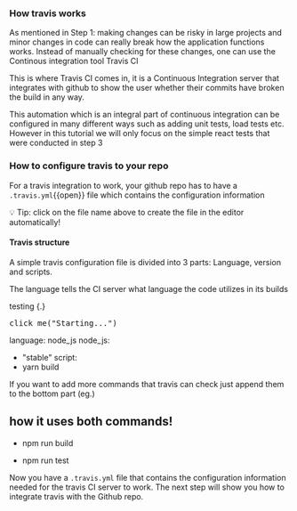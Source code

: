 ### How travis works 

As mentioned in Step 1: making changes can be risky in large projects and minor changes in code can really break how the application functions works. Instead of manually checking for these changes, one can use the Continous integration tool Travis CI

This is where Travis CI comes in, it is a Continuous Integration server that integrates with github to show the user whether their commits have broken the build in any way.

This automation which is an integral part of continuous integration can be configured in many different ways such as adding unit tests, load tests etc. However in this tutorial we will only focus on the simple react tests that were conducted in step 3



### How to configure travis to your repo

For a travis integration to work, your github repo has to have a `.travis.yml`{{open}} file which contains the configuration information  

💡 Tip: click on the file name above to create the file in the editor automatically!

#### Travis structure

A simple travis configuration file is divided into 3 parts: Language, version and scripts. 

The language tells the CI server what language the code utilizes in its builds

testing {.}

<pre class="file" data-filename=".travis.yml" data-target="prepend">click me("Starting...")
</pre>

language: node_js
node_js:
  - "stable"
script:
  - yarn build



If you want to add more commands that travis can check just append them to the bottom part (eg.)


## how it uses both commands!
- npm run build

- npm run test



Now you have a `.travis.yml` file that contains the configuration information needed for the travis CI server to work. The next step will show you how to integrate travis with the Github repo.